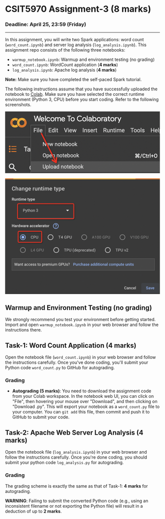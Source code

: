 # CSIT5970 Assignment-3 (8 marks)

### Deadline: April 25, 23:59 (Friday)
---

In this assignment, you will write two Spark applications: word count (`word_count.ipynb`) and server log analysis (`log_analysis.ipynb`). This assignment repo consists of the following three notebooks:

* `warmup_notebook.ipynb`: Warmup and environment testing (no grading)
* `word_count.ipynb`: WordCount application (**4 marks**)
* `log_analysis.ipynb`: Apache log analysis (**4 marks**)

**Note:** Make sure you have completed the self-paced Spark tutorial.

The following instructions assume that you have successfully uploaded the notebook to [Colab](https://colab.research.google.com). Make sure you have selected the correct runtime environment (Python 3, CPU) before you start coding. Refer to the following screenshots.

![Upload Notebook](./assets/upload-notebook.png)

![Change Runtime](./assets/change-runtime.png)

## Warmup and Environment Testing (**no grading**)

We strongly recommend you test your environment before getting started. Import and open `warmup_notebook.ipynb` in your web browser and follow the instructions there.

## Task-1: Word Count Application (**4 marks**)

Open the notebook file (`word_count.ipynb`) in your web browser and follow the instructions carefully. Once you've done coding, you'll submit your Python code `word_count.py` to GitHub for autograding.

### Grading

* **Autograding (5 marks)**: You need to download the assignment code from your Colab workspace. In the notebook web UI, you can click on "File", then hovering your mouse over "Download", and then clicking on "Download .py". This will export your notebook as a `word_count.py` file to your computer. You can `git add` this file, then commit and push it to GitHub to submit your code.

## Task-2: Apache Web Server Log Analysis (**4 marks**)

Open the notebook file (`log_analysis.ipynb`) in your web browser and follow the instructions carefully. Once you're done coding, you should submit your python code `log_analysis.py` for autograding.

### Grading

The grading scheme is exactly the same as that of Task-1: **4 marks** for autograding.

**WARNING**: Failing to submit the converted Python code (e.g., using an inconsistent filename or not exporting the Python file) will result in a deduction of up to **2 marks**.

